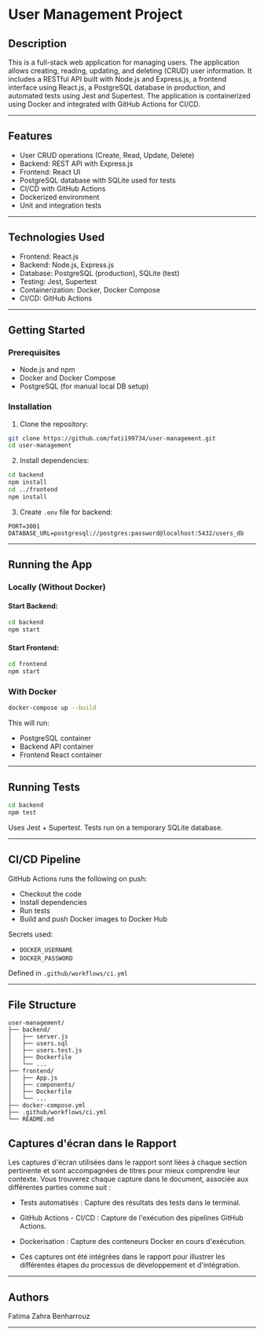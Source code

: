 # User Management Project

## Description
This is a full-stack web application for managing users. The application allows creating, reading, updating, and deleting (CRUD) user information. It includes a RESTful API built with Node.js and Express.js, a frontend interface using React.js, a PostgreSQL database in production, and automated tests using Jest and Supertest. The application is containerized using Docker and integrated with GitHub Actions for CI/CD.

---

## Features
- User CRUD operations (Create, Read, Update, Delete)
- Backend: REST API with Express.js
- Frontend: React UI
- PostgreSQL database with SQLite used for tests
- CI/CD with GitHub Actions
- Dockerized environment
- Unit and integration tests

---

## Technologies Used
- Frontend: React.js
- Backend: Node.js, Express.js
- Database: PostgreSQL (production), SQLite (test)
- Testing: Jest, Supertest
- Containerization: Docker, Docker Compose
- CI/CD: GitHub Actions

---

## Getting Started

### Prerequisites
- Node.js and npm
- Docker and Docker Compose
- PostgreSQL (for manual local DB setup)

### Installation
1. Clone the repository:
```bash
git clone https://github.com/fati199734/user-management.git
cd user-management
```

2. Install dependencies:
```bash
cd backend
npm install
cd ../frontend
npm install
```

3. Create `.env` file for backend:
```
PORT=3001
DATABASE_URL=postgresql://postgres:password@localhost:5432/users_db
```

---

## Running the App

### Locally (Without Docker)
#### Start Backend:
```bash
cd backend
npm start
```

#### Start Frontend:
```bash
cd frontend
npm start
```

### With Docker
```bash
docker-compose up --build
```
This will run:
- PostgreSQL container
- Backend API container
- Frontend React container

---

## Running Tests
```bash
cd backend
npm test
```
Uses Jest + Supertest. Tests run on a temporary SQLite database.

---

## CI/CD Pipeline
GitHub Actions runs the following on push:
- Checkout the code
- Install dependencies
- Run tests
- Build and push Docker images to Docker Hub

Secrets used:
- `DOCKER_USERNAME`
- `DOCKER_PASSWORD`

Defined in `.github/workflows/ci.yml`

---

## File Structure
```
user-management/
├── backend/
│   ├── server.js
│   ├── users.sql
│   ├── users.test.js
│   ├── Dockerfile
│   └── ...
├── frontend/
│   ├── App.js
│   ├── components/
│   ├── Dockerfile
│   └── ...
├── docker-compose.yml
├── .github/workflows/ci.yml
└── README.md
```
 ## Captures d'écran dans le Rapport
Les captures d'écran utilisées dans le rapport sont liées à chaque section pertinente et sont accompagnées de titres pour mieux comprendre leur contexte. Vous trouverez chaque capture dans le document, associée aux différentes parties comme suit :

- Tests automatisés : Capture des résultats des tests dans le terminal.

- GitHub Actions - CI/CD : Capture de l'exécution des pipelines GitHub Actions.

- Dockerisation : Capture des conteneurs Docker en cours d'exécution.

- Ces captures ont été intégrées dans le rapport pour illustrer les différentes étapes du processus de développement et d'intégration.

---

## Authors
Fatima Zahra Benharrouz

---

